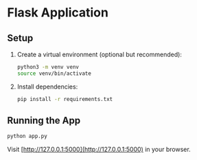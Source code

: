 # Flask Application

## Setup

1. Create a virtual environment (optional but recommended):
   ```bash
   python3 -m venv venv
   source venv/bin/activate
   ```
2. Install dependencies:
   ```bash
   pip install -r requirements.txt
   ```

## Running the App

```bash
python app.py
```

Visit [http://127.0.0.1:5000](http://127.0.0.1:5000) in your browser.
